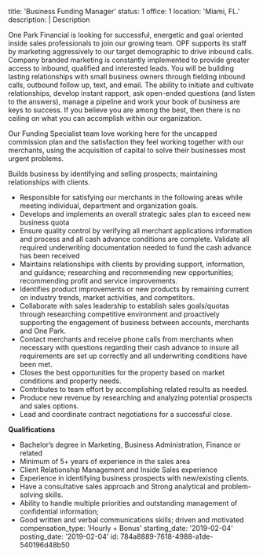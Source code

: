 title: 'Business Funding Manager'
status: 1
office: 1
location: 'Miami, FL.'
description: |
  Description
  
  One Park Financial is looking for successful, energetic and goal oriented inside sales professionals to join our growing team. OPF supports its staff by marketing aggressively to our target demographic to drive inbound calls. Company branded marketing is constantly implemented to provide greater access to inbound, qualified and interested leads. You will be building lasting relationships with small business owners through fielding inbound calls, outbound follow up, text, and email. The ability to initiate and cultivate relationships, develop instant rapport, ask open-ended questions (and listen to the answers), manage a pipeline and work your book of business are keys to success. If you believe you are among the best, then there is no ceiling on what you can accomplish within our organization.
  
  Our Funding Specialist team love working here for the uncapped commission plan and the satisfaction they feel working together with our merchants, using the acquisition of capital to solve their businesses most urgent problems.
  
  Builds business by identifying and selling prospects; maintaining relationships with clients.
  
  - Responsible for satisfying our merchants in the following areas while meeting individual, department and organization goals.
  - Develops and implements an overall strategic sales plan to exceed new business quota
  - Ensure quality control by verifying all merchant applications information and process and all cash advance conditions are complete. Validate all required underwriting documentation needed to fund the cash advance has been received
  - Maintains relationships with clients by providing support, information, and guidance; researching and recommending new opportunities; recommending profit and service improvements.
  - Identifies product improvements or new products by remaining current on industry trends, market activities, and competitors.
  - Collaborate with sales leadership to establish sales goals/quotas through researching competitive environment and proactively supporting the engagement of business between accounts, merchants and One Park.
  - Contact merchants and receive phone calls from merchants when necessary with questions regarding their cash advance to insure all requirements are set up correctly and all underwriting conditions have been met.
  - Closes the best opportunities for the property based on market conditions and property needs.
  - Contributes to team effort by accomplishing related results as needed.
  - Produce new revenue by researching and analyzing potential prospects and sales options.
  - Lead and coordinate contract negotiations for a successful close.
  
  **Qualifications**
  
  - Bachelor’s degree in Marketing, Business Administration, Finance or related
  - Minimum of 5+ years of experience in the sales area
  - Client Relationship Management and Inside Sales experience
  - Experience in identifying business prospects with new/existing clients.
  - Have a consultative sales approach and Strong analytical and problem-solving skills.
  - Ability to handle multiple priorities and outstanding management of confidential information;
  - Good written and verbal communications skills; driven and motivated
compensation_type: 'Hourly + Bonus'
starting_date: '2019-02-04'
posting_date: '2019-02-04'
id: 784a8889-7618-4988-a1de-540196d48b50
